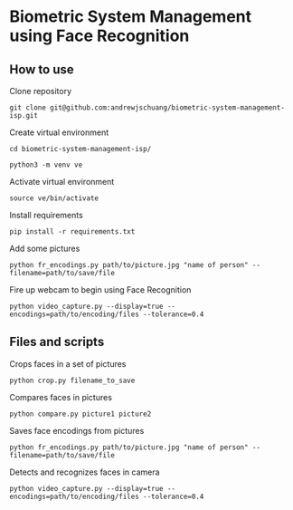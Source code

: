 # Biometric System Management using Face Recognition

## How to use

Clone repository

`git clone git@github.com:andrewjschuang/biometric-system-management-isp.git`

Create virtual environment

`cd biometric-system-management-isp/`

`python3 -m venv ve`

Activate virtual environment

`source ve/bin/activate`

Install requirements

`pip install -r requirements.txt`

Add some pictures

`python fr_encodings.py path/to/picture.jpg "name of person" --filename=path/to/save/file`

Fire up webcam to begin using Face Recognition

`python video_capture.py --display=true --encodings=path/to/encoding/files --tolerance=0.4`

## Files and scripts

Crops faces in a set of pictures

`python crop.py filename_to_save`

Compares faces in pictures

`python compare.py picture1 picture2`

Saves face encodings from pictures

`python fr_encodings.py path/to/picture.jpg "name of person" --filename=path/to/save/file`

Detects and recognizes faces in camera

`python video_capture.py --display=true --encodings=path/to/encoding/files --tolerance=0.4`
